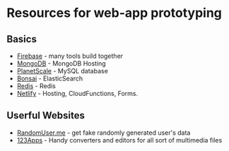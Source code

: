 # Resources for web-app prototyping

## Basics

* [Firebase](https://firebase.google.com/) - many tools build together
* [MongoDB](https://www.mongodb.com/) - MongoDB Hosting
* [PlanetScale](https://planetscale.com/) - MySQL database
* [Bonsai](https://bonsai.io/) - ElasticSearch
* [Redis](https://redis.com/) - Redis
* [Netlify](https://www.netlify.com/) - Hosting, CloudFunctions, Forms.

## Userful Websites

* [RandomUser.me](https://randomuser.me/) - get fake randomly generated user's data
* [123Apps](https://123apps.com/) - Handy converters and editors for all sort of multimedia files
